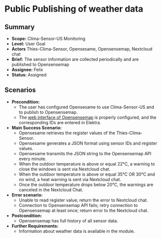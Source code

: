 # Public Publishing of weather data

## Summary

- **Scope:** Clima-Sensor-US Monitoring
- **Level:** User Goal
- **Actors** Thies-Clima-Sensor, Opensesame, Opensensemap, Nextcloud chat
- **Brief:** The sensor information are collected periodically and are published to Opensensemap
- **Assignee:** Felix
- **Status:** Assigned

## Scenarios

- **Precondition:** 
	- The user has configured Opensesame to use Clima-Sensor-US and to publish to Opensensemap.
	- The [web interface of Opensensemap](www.opensensemap.org) is properly configured, and the corresponding IDs are entered in Elektra.
- **Main Success Scenario:** 
	- Opensesame retrieves the register values of the Thies-Clima-Sensor.
	- Opensesame generates a JSON format using sensor IDs and register values.
	- Opensesame transmits the JSON string to the Opensensemap API every minute.
	- When the outdoor temperature is above or equal 22°C, a warning to close the windows is sent via Nextcloud chat.
	- When the outdoor temperature is above or equal 35°C OR 30°C and no wind, a heat warning is sent via Nextcloud chat.
	- Once the outdoor temperature drops below 20°C, the warnings are canceled in the Nextcloud Chat.
- **Error scenario:**
	- Unable to read register value; return the error to Nextcloud chat.
	- Connection to Opensensemap API fails; retry connection to Opensensemap at least once; return error to the Nextcloud chat.
- **Postcondition:**
	- Opensensemap has full history of all sensor data.
- **Further Requirements:**
	- Information about weather data is available in the module.
